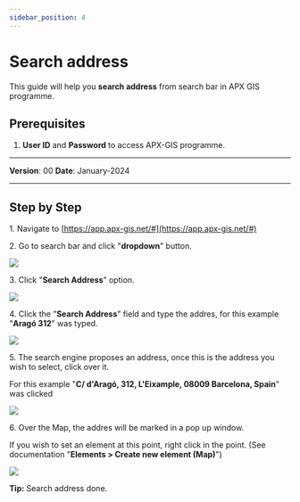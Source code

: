 ```yaml
---
sidebar_position: 4
---
```

# Search address

This guide will help you **search address** from search bar in APX GIS programme.

## **Prerequisites**
1.	**User ID** and **Password** to access APX-GIS programme.

------------

**Version**: 00
**Date**: January-2024

------------
## **Step by Step**


1\. Navigate to [https://app.apx-gis.net/#](https://app.apx-gis.net/#)


2\. Go to search bar  and click "**dropdown**" button.

![](https://ajeuwbhvhr.cloudimg.io/colony-recorder.s3.amazonaws.com/files/2024-01-10/350761f4-1078-4b54-b931-bdbe2c02ff33/ascreenshot.jpeg?tl_px=372,0&br_px=1921,791&force_format=png&width=1120.0&wat=1&wat_opacity=1&wat_gravity=northwest&wat_url=https://colony-recorder.s3.amazonaws.com/images/watermarks/14B8A6_standard.png&wat_pad=681,0)


3\. Click "**Search Address**" option.

![](https://ajeuwbhvhr.cloudimg.io/colony-recorder.s3.amazonaws.com/files/2024-01-10/6fc70a35-0b3b-4ae4-a5e1-6ee2c7de6bbd/ascreenshot.jpeg?tl_px=372,0&br_px=1921,791&force_format=png&width=1120.0&wat=1&wat_opacity=1&wat_gravity=northwest&wat_url=https://colony-recorder.s3.amazonaws.com/images/watermarks/14B8A6_standard.png&wat_pad=565,152)


4\. Click the "**Search Address**" field and type the addres, for this example "**Aragó 312**" was typed.

![](https://ajeuwbhvhr.cloudimg.io/colony-recorder.s3.amazonaws.com/files/2024-01-10/fa568c24-cdcf-4f13-8f9e-41c457dcd938/user_cropped_screenshot.jpeg?tl_px=118,0&br_px=1837,791&force_format=png&width=1120.0&wat=1&wat_opacity=1&wat_gravity=northwest&wat_url=https://colony-recorder.s3.amazonaws.com/images/watermarks/14B8A6_standard.png&wat_pad=524,-10)


5\. The search engine proposes an address, once this is the address you wish to select, click over it.

For this example "**C/ d'Aragó, 312, L'Eixample, 08009 Barcelona, Spain**" was clicked

![](https://ajeuwbhvhr.cloudimg.io/colony-recorder.s3.amazonaws.com/files/2024-01-10/a622efca-4d6b-4960-a0da-0fc35607327c/ascreenshot.jpeg?tl_px=372,0&br_px=1921,791&force_format=png&width=1120.0&wat=1&wat_opacity=1&wat_gravity=northwest&wat_url=https://colony-recorder.s3.amazonaws.com/images/watermarks/14B8A6_standard.png&wat_pad=573,87)


6\. Over the Map, the addres will be marked in a pop up window.

If you wish to set an element at this point, right click in the point. (See documentation "**Elements &gt; Create new element (Map)**")

![](https://ajeuwbhvhr.cloudimg.io/colony-recorder.s3.amazonaws.com/files/2024-01-10/46f8ec58-be2f-47ff-b4a6-35ac47d1b38b/ascreenshot.jpeg?tl_px=186,0&br_px=1735,791&force_format=png&width=1120.0&wat=1&wat_opacity=1&wat_gravity=northwest&wat_url=https://colony-recorder.s3.amazonaws.com/images/watermarks/14B8A6_standard.png&wat_pad=523,257)


**Tip:** Search address done.

